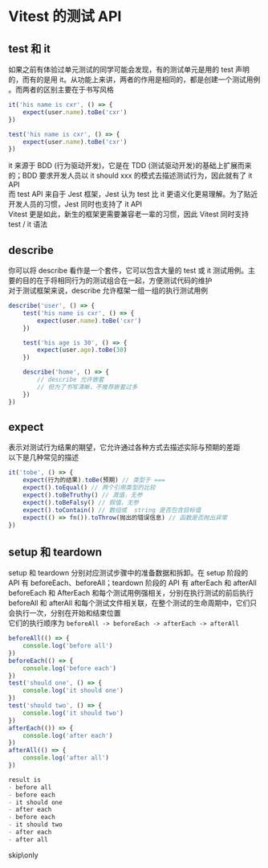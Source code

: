 # Vitest 的测试 API

## test 和 it

如果之前有体验过单元测试的同学可能会发现，有的测试单元是用的 test 声明的，而有的是用 it。从功能上来讲，两者的作用是相同的，都是创建一个测试用例  。而两者的区别主要在于书写风格  
``` ts
it('his name is cxr', () => {
    expect(user.name).toBe('cxr')
})

test('his name is cxr', () => {
    expect(user.name).toBe('cxr')
})
```
it 来源于 BDD (行为驱动开发)，它是在 TDD (测试驱动开发)的基础上扩展而来的；BDD 要求开发人员以 it should xxx 的模式去描述测试行为，因此就有了 it API  
而 test API 来自于 Jest 框架，Jest 认为 test 比 it 更语义化更易理解。为了贴近开发人员的习惯，Jest 同时也支持了 it API  
Vitest 更是如此，新生的框架更需要兼容老一辈的习惯，因此 Vitest 同时支持 test / it 语法

## describe

你可以将 describe 看作是一个套件，它可以包含大量的 test 或 it 测试用例。主要的目的在于将相同行为的测试组合在一起，方便测试代码的维护  
对于测试框架来说，describe 允许框架一组一组的执行测试用例
``` ts
describe('user', () => {
    test('his name is cxr', () => {
        expect(user.name).toBe('cxr')
    })

    test('his age is 30', () => {
        expect(user.age).toBe(30)
    })

    describe('home', () => {
        // describe 允许嵌套
        // 但为了书写清晰，不推荐嵌套过多
    })
})
```

## expect

表示对测试行为结果的期望，它允许通过各种方式去描述实际与预期的差距  
以下是几种常见的描述

```ts
it('tobe', () => {
    expect(行为的结果).toBe(预期) // 类型于 ===
    expect().toEqual() // 两个引用类型的比较
    expect().toBeTruthy() // 真值，无参
    expect().toBeFalsy() // 假值，无参
    expect().toContain() // 数组或  string 是否包含目标值
    expect(() => fn()).toThrow(抛出的错误信息) // 函数是否抛出异常
})
```

## setup 和 teardown
setup 和 teardown 分别对应测试步骤中的准备数据和拆卸。在 setup 阶段的 API 有 beforeEach、beforeAll；teardown 阶段的 API 有 afterEach 和 afterAll  
beforeEach 和 AfterEach 和每个测试用例强相关，分别在执行测试的前后执行
beforeAll 和 afterAll 和每个测试文件相关联，在整个测试的生命周期中，它们只会执行一次，分别在开始和结束位置  
它们的执行顺序为 ` beforeAll -> beforeEach -> afterEach -> afterAll  `

```ts
beforeAll(() => {
    console.log('before all')
}) 
beforeEach(() => {
    console.log('before each')
}) 
test('should one', () => {
    console.log('it should one')
})
test('should two', () => {
    console.log('it should two')
})
afterEach(()) => {
    console.log('after each')
}) 
afterAll(() => {
    console.log('after all')
}) 

result is 
- before all
- before each
- it should one
- after each
- before each
- it should two
- after each
- after all
```



skip\only
